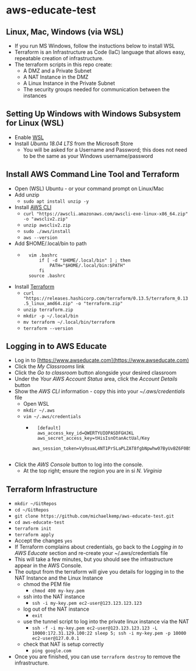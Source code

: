 # aws-educate-test

## Linux, Mac, Windows (via WSL)

- If you run MS Windows, follow the instuctions below to install WSL
- Terraform is an Infrastructure as Code (IaC) language that allows easy, repeatable creation of infrastructure.
- The terraform scripts in this repo create:
    - A DMZ and a Private Subnet
    - A NAT Instance in the DMZ
    - A Linux Instance in the Private Subnet
    - The security groups needed for communication between the instances

## Setting Up Windows with Windows Subsystem for Linux (WSL)

- Enable [WSL](https://docs.microsoft.com/en-us/windows/wsl/install-win10)
- Install *Ubuntu 18.04 LTS* from the Microsoft Store
    - You will be asked for a Username and Password; this does not need to be the same as your Windows username/password

## Install AWS Command Line Tool and Terraform

- Open (WSL) Ubuntu - or your command prompt on Linux/Mac
- Add unzip
    - ```sudo apt install unzip -y```
- Install [AWS CLI](https://docs.aws.amazon.com/cli/latest/userguide/install-cliv2-linux.html)
    - ```curl "https://awscli.amazonaws.com/awscli-exe-linux-x86_64.zip" -o "awscliv2.zip"```
    - ```unzip awscliv2.zip```
    - ```sudo ./aws/install```
    - ```aws --version```
- Add $HOME/.local/bin to path
    - ```
        vim .bashrc
            if [ -d "$HOME/.local/bin" ] ; then
                PATH="$HOME/.local/bin:$PATH"
            fi
        source .bashrc
- Install [Terraform](https://www.terraform.io/downloads.html)
    - ```curl "https://releases.hashicorp.com/terraform/0.13.5/terraform_0.13.5_linux_amd64.zip" -o "terraform.zip"```
    - ```unzip terraform.zip```
    - ```mkdir -p ~/.local/bin```
    - ```mv terraform ~/.local/bin/terraform```
    - ```terraform --version```

## Logging in to AWS Educate

- Log in to [https://www.awseducate.com](https://www.awseducate.com)
- Click the *My Classrooms* link
- Click the *Go to classroom* button alongside your desired classroom
- Under the *Your AWS Account Status* area, click the *Account Details* button
- Show the *AWS CLI* information - copy this into your *~/.aws/credentials* file
    - Open WSL
    - ```mkdir ~/.aws```
    - ```vim ~/.aws/credentials```
        - ```
            [default]
            aws_access_key_id=QWERTYUIOPASDFGHJKL
            aws_secret_access_key=tHisIsnOtanActUal/Key
            aws_session_token=Vy0suaL4NT1PrSLaPLZAT8fgbNpwhw07ByUvBZ6F0BSITkbUyrIOFUdQu6HDYVhskoQt4OGvTzi0PdLQwvI8FNnMrkESlFxeLSxVy0suaL4NT1PrSLaPLZAT8fgbNpwhw07ByUvBZ6F0BSITkbUyrIOFUdQu6HDYVhskoQt4OGvTzi0PdLQwvI8FNnMrkESlFxeLSxVy0suaL4NT1PrSLaPLZAT8fgbNpwhw07ByUvBZ6F0BSITkbUyrIOFUdQu6HDYVhskoQt4OGvTzi0PdLQwvI8FNnMrkESlFxeLSx
        ```

- Click the *AWS Console* button to log into the console.
    - At the top right; ensure the region you are in si *N. Virginia*

## Terraform Infrastructure

- ```mkdir ~/GitRepos```
- ```cd ~/GitRepos```
- ```git clone https://github.com/michaelkemp/aws-educate-test.git```
- ```cd aws-educate-test```
- ```terraform init```
- ```terraform apply```
- Accept the changes ```yes```
- If Terraform complains about credentials, go back to the *Logging in to AWS Educate* section and re-create your ~/.aws/credentials file
- This will take a few minutes, but you should see the infrastructure appear in the AWS Console.
- The output from the terraform will give you details for logging in to the NAT Instance and the Linux Instance
    - chmod the PEM file
        - ```chmod 400 my-key.pem```
    - ssh into the NAT instance
        - ```ssh -i my-key.pem ec2-user@123.123.123.123```
    - log out of the NAT instance
        - ```exit```
    - use the tunnel script to log into the private linux instance via the NAT
        - ```ssh -f -i my-key.pem ec2-user@123.123.123.123 -L 10000:172.31.129.100:22 sleep 5; ssh -i my-key.pem -p 10000 ec2-user@127.0.0.1```
    - check that NAT is setup correctly
        - ```ping google.com```
- Once you are finished, you can use ```terraform destroy``` to remove the infrastructure.

